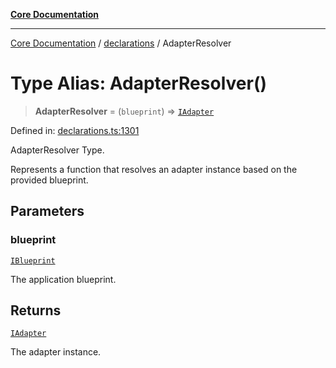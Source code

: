 [**Core Documentation**](../../README.md)

***

[Core Documentation](../../README.md) / [declarations](../README.md) / AdapterResolver

# Type Alias: AdapterResolver()

> **AdapterResolver** = (`blueprint`) => [`IAdapter`](../interfaces/IAdapter.md)

Defined in: [declarations.ts:1301](https://github.com/stonemjs/core/blob/e2fddc9518734748c09a72d4b4064dd1d4c1288c/src/declarations.ts#L1301)

AdapterResolver Type.

Represents a function that resolves an adapter instance based on the provided blueprint.

## Parameters

### blueprint

[`IBlueprint`](IBlueprint.md)

The application blueprint.

## Returns

[`IAdapter`](../interfaces/IAdapter.md)

The adapter instance.
